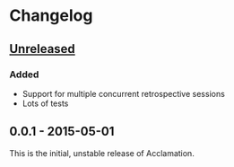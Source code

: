 Changelog
=========

## [Unreleased]
### Added
- Support for multiple concurrent retrospective sessions
- Lots of tests

## 0.0.1 - 2015-05-01

This is the initial, unstable release of Acclamation.

[Unreleased]: https://github.com/matthewpatterson/acclamation/compare/0.0.1...master
